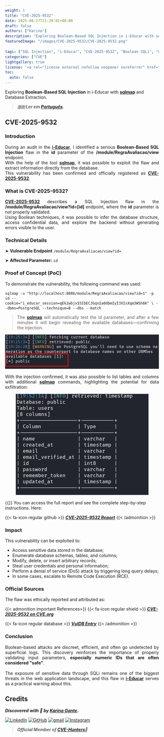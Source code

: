 ```yaml
---
weight: 1
title: "CVE-2025-9532"
date: 2025-08-27T21:29:01+08:00
draft: false
authors: ["Karina"]
description: "Exploring Boolean-Based SQL Injection in i-Educar with sqlmap and Database Extraction"
featuredImage: "/images/CVE-2025-9532/CVE-2025-9532.png"

tags: ["SQL Injection", "i-Educar", "CVE-2025-9532", "Boolean SQLi", "Cybersecurity"]
categories: ["CVE"]
lightgallery: true
license: '<a rel="license external nofollow noopener noreferrer" href="https://creativecommons.org/licenses/by-nc/4.0/" target="_blank">CC BY-NC 4.0</a>'
toc:
  auto: false
---
```


Exploring **Boolean-Based SQL Injection** in i-Educar with <b><a href="https://github.com/sqlmapproject/sqlmap" target=_blank>sqlmap</a></b> and Database Extraction.

<!--more-->

> ***🇧🇷 Ler em [Português](http://karinagante.github.io/pt-br/cve-2025-9532).***

## CVE-2025-9532

### Introduction

<p align="justify">During an audit in the <b><a href="https://github.com/portabilis/i-educar" target=_blank>i-Educar</a></b>, I identified a serious <b>Boolean-Based SQL Injection</b> flaw in the <b>id</b> parameter of the <b>/module/RegraAvaliacao/view</b> endpoint. </br> With the help of the tool <b><a href="https://github.com/sqlmapproject/sqlmap" target=_blank>sqlmap</a></b>, it was possible to exploit the flaw and extract information directly from the database. </br> This vulnerability has been confirmed and officially registered as <b><a href="https://www.cve.org/CVERecord?id=CVE-2025-9532" target=_blank>CVE-2025-9532</a></b>. </p>

### What is CVE-2025-9532?

<p align="justify"><b><a href="https://www.cve.org/CVERecord?id=CVE-2025-9532" target=_blank>CVE-2025-9532</a></b> describes a SQL Injection flaw in the <b>/module/RegraAvaliacao/view?id=[id]</b> endpoint, where the <b>id</b> parameter is not properly validated.</br> Using Boolean techniques, it was possible to infer the database structure, access confidential data, and explore the backend without generating errors visible to the user.</p>

### Technical Details

➤ **Vulnerable Endpoint** `/module/RegraAvaliacao/view?id=`

➤ **Affected Parameter:** `id`

### Proof of Concept (PoC)

To demonstrate the vulnerability, the following command was used:

```terminal
sqlmap -u "http://localhost:8086/module/RegraAvaliacao/view?id=1" -p id --cookie="i_educar_session=qEk2wbjxS5IbECJGqnIa0dbmIyI3XIsXqm3WSh6K" \ --dbms=PostgreSQL --technique=B --dbs --batch
```
> <p align="justify">The <b><a href="https://github.com/sqlmapproject/sqlmap" target=_blank>sqlmap</a></b> will automatically test the id parameter, and after a few minutes it will begin revealing the available databases—confirming the injection.</p>

<p align="center">
<img src="/images/CVE-2025-9532/PoC1.png"><br>
</p>

<p align="justify">With the injection confirmed, it was also possible to list tables and columns with additional <b><a href="https://github.com/sqlmapproject/sqlmap" target=_blank>sqlmap</a></b> commands, highlighting the potential for data exfiltration:</p>

<p align="center">
<img src="/images/CVE-2025-9532/PoC2.png"><br>
</p>

{{<admonition tip Report>}}
You can access the full report and see the complete step-by-step instructions. Here:

{{< fa-icon regular github >}}
***[CVE-2025-9532 Report](https://github.com/KarinaGante/KG-Sec/blob/main/CVEs/i-Educar/CVE-2025-9532.md)***
{{< /admonition >}}

### Impact

This vulnerability can be exploited to:

- Access sensitive data stored in the database;
- Enumerate database schemas, tables, and columns;
- Modify, delete, or insert arbitrary records;
- Steal user credentials and personal information;
- Perform a denial of service (DoS) attack by triggering long query delays;
- In some cases, escalate to Remote Code Execution (RCE).

### Official Sources

The flaw was ethically reported and attributed as:

{{< admonition important References>}} 
{{< fa-icon regular shield >}}
***[CVE-2025-9532 on CVE.org](https://www.cve.org/CVERecord?id=CVE-2025-9532)***

{{< fa-icon regular database >}} 
***[VulDB Entry](https://vuldb.com/?id.321551)***
{{< /admonition >}}

### Conclusion

<p align="justify">Boolean-based attacks are discreet, efficient, and often go undetected by superficial logs. This discovery reinforces the importance of properly validating input parameters, <b>especially numeric IDs that are often considered "safe"</b>.</br></br> The exposure of sensitive data through SQLi remains one of the biggest threats in the web application landscape, and this flaw in <b><a href="https://github.com/portabilis/i-educar" target=_blank>i-Educar</a></b> serves as a practical warning about this.</p>

## Credits

***Discovered with 💜 by [Karina Gante](https://karinagante.github.io/).***

[![LinkedIn](https://skillicons.dev/icons?i=linkedin&theme=dark)](https://www.linkedin.com/in/karina-gante/)
[![GitHub](https://skillicons.dev/icons?i=github&theme=dark)](https://www.github.com/KarinaGante/)
[![gmail](https://skillicons.dev/icons?i=gmail&theme=dark)](mailto:karina.gante1@gmail.com)
[![Instagram](https://skillicons.dev/icons?i=instagram&theme=dark)](https://www.instagram.com/karinovisk02/)

> ***Official Member of [CVE-Hunters](https://www.cvehunters.com/)🏹***